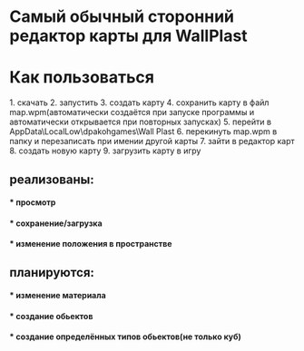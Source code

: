 <h1>Самый обычный сторонний редактор карты для WallPlast</h1>

<h1>Как пользоваться</h1>
<h>
1. скачать
2. запустить
3. создать карту
4. сохранить карту в файл map.wpm(автоматически создаётся при запуске программы и автоматически открывается при повторных запусках)
5. перейти в AppData\LocalLow\dpakohgames\Wall Plast
6. перекинуть map.wpm в папку и перезаписать при имении другой карты
7. зайти в редактор карт
8. создать новую карту
9. загрузить карту в игру
</h>
<h2>реализованы:</h2>
<h4>* просмотр</h4>
<h4>* сохранение/загрузка</h4>
<h4>* изменение положения в пространстве</h4>
<h2>планируются:</h2>
<h4>* изменение материала</h4>
<h4>* создание обьектов</h4>
<h4>* создание определённых типов обьектов(не только куб)</h4>
